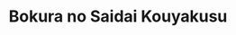 --- 
title: "Bokura no Saidai Kouyakusu"
publishdate: "2019-8-1T16:48:46+02:00"
src: "https://365manga.net/manga/bokura-no-saidai-kouyakusu"
image: "https://data.365manga.net/images/thumbnails/6755-bokura-no-saidai-kouyakusu.jpg"
description: "Tacchan is my smart, athletic and cool lover. Yesterday, we had dinner together, bathed together and had vigorous sex at his house… but I couldn't hold back, and after three rounds, he got super mad at me and said, 'At this rate, I'll be a virgin forever!!! Stop complaining and let me shove it in you after one round!' That's asking for the impossible~ I'm not satisfied until I've done…"
---